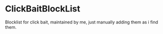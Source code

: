 # ClickBaitBlockList
Blocklist for click bait, maintained by me, just manually adding them as i find them.
